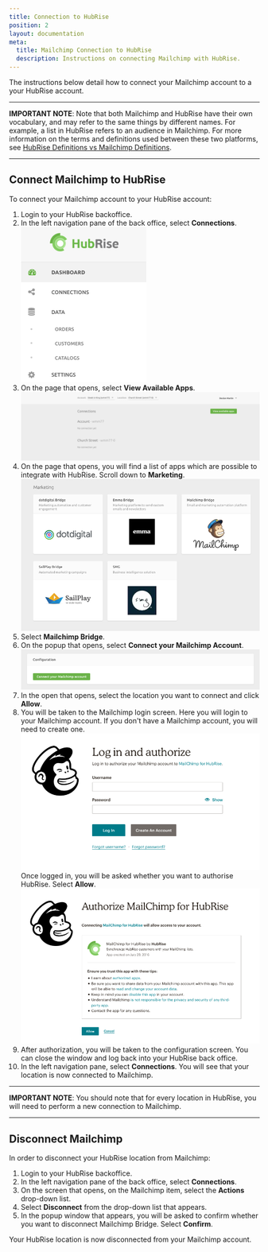 ```yaml
---
title: Connection to HubRise
position: 2
layout: documentation
meta:
  title: Mailchimp Connection to HubRise
  description: Instructions on connecting Mailchimp with HubRise.
---
```


The instructions below detail how to connect your Mailchimp account to a your HubRise account. 

---

**IMPORTANT NOTE**: Note that both Mailchimp and HubRise have their own vocabulary, and may refer to the same things by different names. For example, a list in HubRise refers to an audience in Mailchimp. For more information on the terms and definitions used between these two platforms, see [HubRise Definitions vs Mailchimp Definitions](/apps/mailchimp/mailchimp-terms).

---

## Connect Mailchimp to HubRise

To connect your Mailchimp account to your HubRise account:

1. Login to your HubRise backoffice.
1. In the left navigation pane of the back office, select **Connections**.
![Navigation Pane](../images/001-en-hubrise-connection.png)
1. On the page that opens, select **View Available Apps**.
![HubRise Connections](../images/002-en-hubrise-connections.png)
1. On the page that opens, you will find a list of apps which are possible to integrate with HubRise. Scroll down to **Marketing**.
![Available Apps](../images/003-en-available-apps.png)
1.  Select **Mailchimp Bridge**.
1. On the popup that opens, select **Connect your Mailchimp Account**.
![Connect Mailchimp](../images/004-en-connect-mailchimp.png)
1. In the open that opens, select the location you want to connect and click **Allow**.
1. You will be taken to the Mailchimp login screen. Here you will login to your Mailchimp account. If you don't have a Mailchimp account, you will need to create one.
![Mailchimp Login](../images/005-en-mailchimp-login.png)
Once logged in, you will be asked whether you want to authorise HubRise. Select **Allow**.
![Authorise HubRise](../images/006-en-mailchimp-authorize.png)
1. After authorization, you will be taken to the configuration screen. You can close the window and log back into your HubRise back office.
1. In the left navigation pane, select **Connections**. You will see that your location is now connected to Mailchimp.

---

**IMPORTANT NOTE**: You should note that for every location in HubRise, you will need to perform a new connection to Mailchimp. 

---

## Disconnect Mailchimp

In order to disconnect your HubRise location from Mailchimp:

1. Login to your HubRise backoffice.
1. In the left navigation pane of the back office, select **Connections**.
1. On the screen that opens, on the Mailchimp item, select the **Actions** drop-down list.
1. Select **Disconnect** from the drop-down list that appears.
1. In the popup window that appears, you will be asked to confirm whether you want to disconnect Mailchimp Bridge. Select **Confirm**.

Your HubRise location is now disconnected from your Mailchimp account.